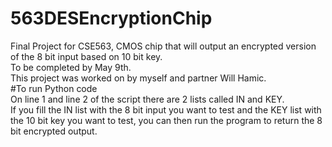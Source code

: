 # 563DESEncryptionChip
Final Project for CSE563, CMOS chip that will output an encrypted version of the 8 bit input based on 10 bit key.   
To be completed by May 9th.   
This project was worked on by myself and partner Will Hamic.  
#To run Python code   
On line 1 and line 2 of the script there are 2 lists called IN and KEY.   
If you fill the IN list with the 8 bit input you want to test and the KEY list with the 10 bit key you want to test, you can then run the program to return the 8 bit encrypted output.
